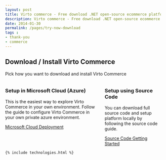 ```yaml
---
layout: post
title: Virto commerce - Free download .NET open-source ecommerce platform
description: Virto commerce - Free download .NET open-source ecommerce platform
date: 2014-01-30
permalink: /pages/try-now-download
tags : 
- thank-you
- commerce
---
```

<article role="main" class="main">
	<div class="try-now download responsive">
		<h1 class="head-title">Download / Install Virto Commerce</h1>
		<p class="text">Pick how you want to download and install Virto Commerce</p>
		<div class="columns clearfix">
			<div class="column">
				<div class="block">
					<h3 class="title">Setup in Microsoft Cloud (Azure)</h3>
					<p class="text">This is the easiest way to explore Virto Commerce in your own environment. Follow the guide to configure Virto Commerce in your own private azure environment.</p>
					<a class="button fill" target="_blank" rel="nofollow" href="http://docs.virtocommerce.com/display/vc2devguide/Deploy+from+GitHub+to+Microsoft+Cloud+Azure">Microsoft Cloud Deployment</a>
				</div>
			</div>
			<div class="column">
				<div class="block">
					<h3 class="title">Setup using Source Code</h3>
					<p class="text">You can download full source code and setup platform locally by following the source code guide.</p>
					<a class="button fill" target="_blank" rel="nofollow" href="http://docs.virtocommerce.com/display/vc2devguide/Source+Code+Getting+Started">Source Code Getting Started</a>
				</div>
			</div>
		</div>
	</div>

	{% include technologies.html %}
	
</article>
